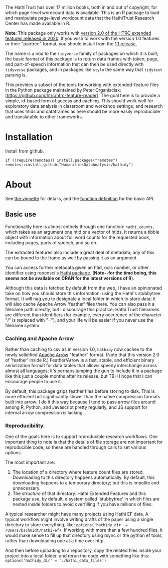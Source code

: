 The HathiTrust has over 17 million books, both in and out of copyright, for which page-level wordcount data is available. This is an R package to load and manipulate page-level wordcount data that the HathiTrust Research Center has made available in R.

**Note**: This package only works with [version 2.0 of the HTRC extended features released in 2020](https://wiki.htrc.illinois.edu/pages/viewpage.action?pageId=79069329). If you wish to work with the version 1.0 features or their "pairtree" format, you should install from the [1.1 release.](https://github.com/HumanitiesDataAnalysis/hathidy/releases/tag/v1.1)

The name is a nod to the `tidyverse` family of packages on which it is built; the basic format of this package is to return data frames with token, page, and part-of-speech information that can then be used directly with `tidyverse` packages, and in packages like `stylo` the same way that `tidytext` parsing is.

This provides a subset of the tools for working with extended-feature files in the Python package maintained by Peter Organisciak: [https://github.com/htrc/htrc-feature-reader]. The goal here is to provide a simple, id-based form of access and caching. This should work well for exploratory data analysis in classroom and workshop settings; and research that uses htids and dataframes as here should be more easily reproducible and translatable to other frameworks.

# Installation

Install from github.

```{r}
if (!require(remotes)) install.packages("remotes")
remotes::install_github("HumanitiesDataAnalysis/hathidy")
```

# About

See [the vignette](https://humanitiesdataanalysis.github.io/hathidy/articles/Hathidy.html) for details, and the [function definition](https://humanitiesdataanalysis.github.io/hathidy/reference/hathi_counts.html) for the basic API.

## Basic use

Functionality here is almost entirely through one function: `hathi_counts`, 
which takes as an argument one htid or a vector of htids. It returns a tibble object with 
information about full word counts for the requested book, including pages, parts of speech, and so on.

The extracted features also include a great deal of metadata; any of this can be bound to the frame as well by passing it as an argument.

You can access further metadata given an htid, oclc number, or other identifier using ropensci's [Hathi package](https://github.com/ropensci/hathi). (**Note--for the time being, this seems not be available on CRAN for the latest versions of R**).

Although this data is fetched by default from the web, I have an opinionated take on how you should store this information; using the Hathi's stubbytree format. It will nag you
to designate a local folder in which to store data; it will also cache Apache Arrow 'feather' files there. You can also pass it a filename path directly, but I discourage this practice; Hathi Trust filenames are different than identifiers (for example, every occurence of the character "/" is replaced with "="), and your life will be easier if you never use the filename system.

### Caching and Apache Arrow

Rather than caching to csv as in version 1.0, `hathidy` now caches to the newly solidified [Apache Arrow](https://arrow.apache.org/) "feather" format.
(Note that this version 2.0 of 'feather' inside R.) Feather/Arrow is a fast, stable, and efficient binary serialization format for data tables that
allows speedy interchange across almost all languages; it's perhaps jumping the gun to include it in a package like this just a couple months after its
release, but TBH I hope that I can encourage people to use it.

By default, this package gzips feather files before storing to disk. This is more efficient but significantly slower than the native compression formats built
into arrow; I do it this way because I tend to pass arrow files around among R, Python, and Javascript pretty regularly, and JS support for internal arrow compression is lacking.

### Reproducibility.

One of the goals here is to support reproducible research workflows. One important thing to note is that the details of file storage are not important for reproducible code, so these are handled through calls to set various options.

The most important are:

1. The location of a directory where feature count files are stored. Downloading to this directory happens automatically.
   By default, this downloading happens to a temporary directory; but this is impolite and unnecessary.
2. The *structure* of that directory. Hathi Extended Features and this package use,
   by default, a system called 'stubbytree' in which files are nested inside folders
   to avoid overfilling if you have millions of files. 

A typical researcher might have many projects using Hathi EF data. A typical workflow might involve writing drafts of the paper
using a single directory to store everything, like: `options('hathidy_dir' = /Users/bschmidt/hathi-ef)`. If working with more than a few hundred files,
it would make sense to fill up that directory using rsync or the python ef tools, rather than downloading one at a time over http.

And then before uploading to a repository, copy the related files inside your project into a local folder, and 
rerun the code with something like this: `options('hathidy_dir' = './hathi_data_files')`
